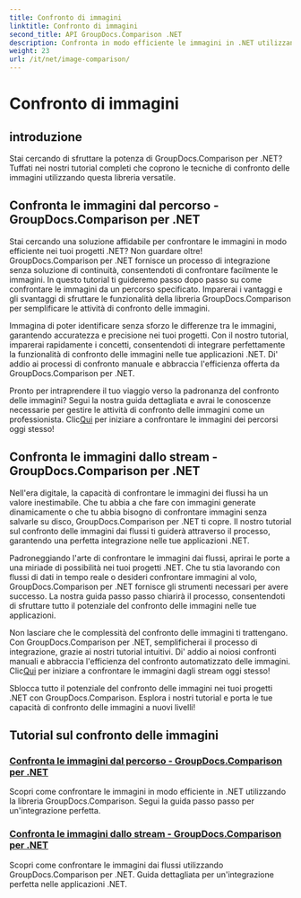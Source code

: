 ```yaml
---
title: Confronto di immagini
linktitle: Confronto di immagini
second_title: API GroupDocs.Comparison .NET
description: Confronta in modo efficiente le immagini in .NET utilizzando la libreria GroupDocs.Comparison. Tutorial passo passo per un'integrazione perfetta dal percorso o dal flusso.
weight: 23
url: /it/net/image-comparison/
---
```


# Confronto di immagini


## introduzione

Stai cercando di sfruttare la potenza di GroupDocs.Comparison per .NET? Tuffati nei nostri tutorial completi che coprono le tecniche di confronto delle immagini utilizzando questa libreria versatile.

## Confronta le immagini dal percorso - GroupDocs.Comparison per .NET

Stai cercando una soluzione affidabile per confrontare le immagini in modo efficiente nei tuoi progetti .NET? Non guardare oltre! GroupDocs.Comparison per .NET fornisce un processo di integrazione senza soluzione di continuità, consentendoti di confrontare facilmente le immagini. In questo tutorial ti guideremo passo dopo passo su come confrontare le immagini da un percorso specificato. Imparerai i vantaggi e gli svantaggi di sfruttare le funzionalità della libreria GroupDocs.Comparison per semplificare le attività di confronto delle immagini.

Immagina di poter identificare senza sforzo le differenze tra le immagini, garantendo accuratezza e precisione nei tuoi progetti. Con il nostro tutorial, imparerai rapidamente i concetti, consentendoti di integrare perfettamente la funzionalità di confronto delle immagini nelle tue applicazioni .NET. Di' addio ai processi di confronto manuale e abbraccia l'efficienza offerta da GroupDocs.Comparison per .NET.

 Pronto per intraprendere il tuo viaggio verso la padronanza del confronto delle immagini? Segui la nostra guida dettagliata e avrai le conoscenze necessarie per gestire le attività di confronto delle immagini come un professionista. Clic[Qui](./compare-images-from-path/) per iniziare a confrontare le immagini dei percorsi oggi stesso!

## Confronta le immagini dallo stream - GroupDocs.Comparison per .NET

Nell'era digitale, la capacità di confrontare le immagini dei flussi ha un valore inestimabile. Che tu abbia a che fare con immagini generate dinamicamente o che tu abbia bisogno di confrontare immagini senza salvarle su disco, GroupDocs.Comparison per .NET ti copre. Il nostro tutorial sul confronto delle immagini dai flussi ti guiderà attraverso il processo, garantendo una perfetta integrazione nelle tue applicazioni .NET.

Padroneggiando l'arte di confrontare le immagini dai flussi, aprirai le porte a una miriade di possibilità nei tuoi progetti .NET. Che tu stia lavorando con flussi di dati in tempo reale o desideri confrontare immagini al volo, GroupDocs.Comparison per .NET fornisce gli strumenti necessari per avere successo. La nostra guida passo passo chiarirà il processo, consentendoti di sfruttare tutto il potenziale del confronto delle immagini nelle tue applicazioni.

Non lasciare che le complessità del confronto delle immagini ti trattengano. Con GroupDocs.Comparison per .NET, semplificherai il processo di integrazione, grazie ai nostri tutorial intuitivi. Di' addio ai noiosi confronti manuali e abbraccia l'efficienza del confronto automatizzato delle immagini. Clic[Qui](./compare-images-from-stream/) per iniziare a confrontare le immagini dagli stream oggi stesso!

Sblocca tutto il potenziale del confronto delle immagini nei tuoi progetti .NET con GroupDocs.Comparison. Esplora i nostri tutorial e porta le tue capacità di confronto delle immagini a nuovi livelli!
## Tutorial sul confronto delle immagini
### [Confronta le immagini dal percorso - GroupDocs.Comparison per .NET](./compare-images-from-path/)
Scopri come confrontare le immagini in modo efficiente in .NET utilizzando la libreria GroupDocs.Comparison. Segui la guida passo passo per un'integrazione perfetta.
### [Confronta le immagini dallo stream - GroupDocs.Comparison per .NET](./compare-images-from-stream/)
Scopri come confrontare le immagini dai flussi utilizzando GroupDocs.Comparison per .NET. Guida dettagliata per un'integrazione perfetta nelle applicazioni .NET.